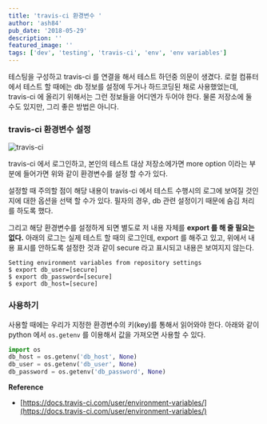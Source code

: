 ```yaml
---
title: 'travis-ci 환경변수 '
author: 'ash84'
pub_date: '2018-05-29'
description: ''
featured_image: ''
tags: ['dev', 'testing', 'travis-ci', 'env', 'env variables']
---
```


테스팅을 구성하고 travis-ci 를 연결을 해서 테스트 하던중 의문이 생겼다. 로컬 컴퓨터에서 테스트 할 때에는 db 정보를 설정에 두거나 하드코딩된 채로 사용했었는데, travis-ci 에 올리기 위해서는 그런 정보들을 어디엔가 두어야 한다. 물론 저장소에 둘 수도 있지만, 그리 좋은 방법은 아니다. 

### travis-ci 환경변수 설정 

 ![travis-ci](https://farm2.staticflickr.com/1741/41695627814_5f6bd0655f_b.jpg)

travis-ci 에서 로그인하고, 본인의 테스트 대상 저장소에가면 more option 이라는 부분에 들어가면 위와 같이 환경변수를 설정 할 수가 있다. 

설정할 때 주의할 점이 해당 내용이 travis-ci 에서 테스트 수행시의 로그에 보여질 것인지에 대한 옵션을 선택 할 수가 있다. 필자의 경우, db 관련 설정이기 때문에 숨김 처리를 하도록 했다. 

그리고 해당 환경변수를 설정하게 되면 별도로 저 내용 자체를 **export 를 해 줄 필요는 없다.** 아래의 로그는 실제 테스트 할 때의 로그인데, export 를 해주고 있고, 위에서 내용 표시를 안하도록 설정한 것과 같이 secure 라고 표시되고 내용은 보여지지 않는다. 
 

```shell
Setting environment variables from repository settings
$ export db_user=[secure]
$ export db_password=[secure]
$ export db_host=[secure]
```

### 사용하기 

사용할 때에는 우리가 지정한 환경변수의 키(key)를 통해서 읽어와야 한다. 아래와 같이 python 에서 `os.getenv` 를 이용해서 값을 가져오면 사용할 수 있다. 

```python
import os
db_host = os.getenv('db_host', None)
db_user = os.getenv('db_user', None)
db_password = os.getenv('db_password', None)
```

**Reference**
- [https://docs.travis-ci.com/user/environment-variables/](https://docs.travis-ci.com/user/environment-variables/)
